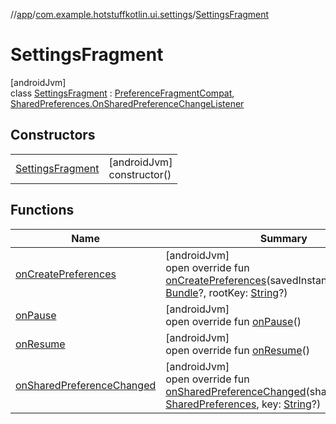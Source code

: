 //[app](../../../index.md)/[com.example.hotstuffkotlin.ui.settings](../index.md)/[SettingsFragment](index.md)

# SettingsFragment

[androidJvm]\
class [SettingsFragment](index.md) : [PreferenceFragmentCompat](https://developer.android.com/reference/kotlin/androidx/preference/PreferenceFragmentCompat.html), [SharedPreferences.OnSharedPreferenceChangeListener](https://developer.android.com/reference/kotlin/android/content/SharedPreferences.OnSharedPreferenceChangeListener.html)

## Constructors

| | |
|---|---|
| [SettingsFragment](-settings-fragment.md) | [androidJvm]<br>constructor() |

## Functions

| Name | Summary |
|---|---|
| [onCreatePreferences](on-create-preferences.md) | [androidJvm]<br>open override fun [onCreatePreferences](on-create-preferences.md)(savedInstanceState: [Bundle](https://developer.android.com/reference/kotlin/android/os/Bundle.html)?, rootKey: [String](https://kotlinlang.org/api/latest/jvm/stdlib/kotlin/-string/index.html)?) |
| [onPause](on-pause.md) | [androidJvm]<br>open override fun [onPause](on-pause.md)() |
| [onResume](on-resume.md) | [androidJvm]<br>open override fun [onResume](on-resume.md)() |
| [onSharedPreferenceChanged](on-shared-preference-changed.md) | [androidJvm]<br>open override fun [onSharedPreferenceChanged](on-shared-preference-changed.md)(sharedPreferences: [SharedPreferences](https://developer.android.com/reference/kotlin/android/content/SharedPreferences.html), key: [String](https://kotlinlang.org/api/latest/jvm/stdlib/kotlin/-string/index.html)?) |
